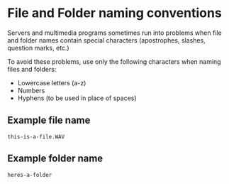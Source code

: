 # File and Folder naming conventions

Servers and multimedia programs sometimes run into problems when file and folder names contain special characters (apostrophes, slashes, question marks, etc.)

To avoid these problems, use only the following characters when naming files and folders:

* Lowercase letters (a-z)
* Numbers
* Hyphens (to be used in place of spaces)

## Example file name

`this-is-a-file.WAV`

## Example folder name

`heres-a-folder`

